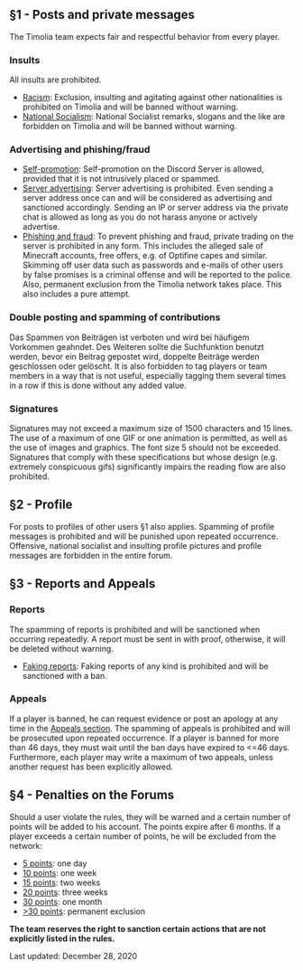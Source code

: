 ## §1 - Posts and private messages
The Timolia team expects fair and respectful behavior from every player.

### Insults
All insults are prohibited.

- <u>Racism</u>: Exclusion, insulting and agitating against other nationalities is prohibited on Timolia and will be banned without warning.
- <u>National Socialism</u>: National Socialist remarks, slogans and the like are forbidden on Timolia and will be banned without warning.

### Advertising and phishing/fraud
- <u>Self-promotion</u>: Self-promotion on the Discord Server is allowed, provided that it is not intrusively placed or spammed.
- <u>Server advertising</u>: Server advertising is prohibited. Even sending a server address once can and will be considered as advertising and sanctioned accordingly.
Sending an IP or server address via the private chat is allowed as long as you do not harass anyone or actively advertise. 
- <u>Phishing and fraud</u>: To prevent phishing and fraud, private trading on the server is prohibited in any form.
This includes the alleged sale of Minecraft accounts, free offers, e.g. of Optifine capes and similar. 
Skimming off user data such as passwords and e-mails of other users by false promises is a criminal offense and will be reported to the police. 
Also, permanent exclusion from the Timolia network takes place. This also includes a pure attempt.

### Double posting and spamming of contributions
Das Spammen von Beiträgen ist verboten und wird bei häufigem Vorkommen geahndet. Des Weiteren sollte die Suchfunktion benutzt werden, bevor ein Beitrag gepostet wird, doppelte Beiträge werden geschlossen oder gelöscht.
It is also forbidden to tag players or team members in a way that is not useful, especially tagging them several times in a row if this is done without any added value.

### Signatures
Signatures may not exceed a maximum size of 1500 characters and 15 lines. 
The use of a maximum of one GIF or one animation is permitted, as well as the use of images and graphics. 
The font size 5 should not be exceeded.
Signatures that comply with these specifications but whose design (e.g. extremely conspicuous gifs) significantly impairs the reading flow are also prohibited.

## §2 - Profile
For posts to profiles of other users §1 also applies. Spamming of profile messages is prohibited and will be punished upon repeated occurrence. 
Offensive, national socialist and insulting profile pictures and profile messages are forbidden in the entire forum.

## §3 - Reports and Appeals

### Reports
The spamming of reports is prohibited and will be sanctioned when occurring repeatedly. A report must be sent in with proof, otherwise, it will be deleted without warning.
- <u>Faking reports</u>: Faking reports of any kind is prohibited and will be sanctioned with a ban.

### Appeals
If a player is banned, he can request evidence or post an apology at any time in the [Appeals section](https://forum.timolia.de/#reports-und-entbannungsantraege.46). 
The spamming of appeals is prohibited and will be prosecuted upon repeated occurrence. 
If a player is banned for more than 46 days, they must wait until the ban days have expired to <=46 days. 
Furthermore, each player may write a maximum of two appeals, unless another request has been explicitly allowed.

## §4 - Penalties on the Forums
Should a user violate the rules, they will be warned and a certain number of points will be added to his account. The points expire after 6 months.
If a player exceeds a certain number of points, he will be excluded from the network:

- <u>5 points</u>: one day
- <u>10 points</u>: one week
- <u>15 points</u>: two weeks
- <u>20 points</u>: three weeks
- <u>30 points</u>: one month
- <u>>30 points</u>: permanent exclusion


<strong>The team reserves the right to sanction certain actions that are not explicitly listed in the rules.</strong>

Last updated: December 28, 2020
